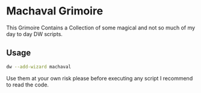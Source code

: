 # Machaval Grimoire
This Grimoire Contains a Collection of some magical and not so much of my day to day DW scripts.

## Usage

```bash
dw --add-wizard machaval
```

Use them at your own risk please before executing any script I recommend to read the code.
